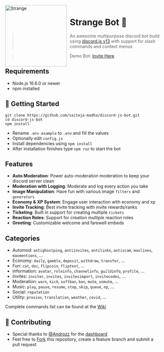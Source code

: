 <img width="200" height="200" align="left" style="float: left; margin: 0 10px 0 0;" alt="Strange" src="https://cdn.discordapp.com/avatars/752922609733337190/e33accb1135c9084f69d503e17bb4290.png?size=1024">

# Strange Bot 🤖

> An awesome multipurpose discord bot build using [discord.js v13](https://discord.js.org) with support for slash commands and context menus

> Demo Bot: [Invite Here](https://discord.com/oauth2/authorize?client_id=752922609733337190&permissions=397602323830&scope=bot%20applications.commands)

## Requirements

- Node.js 16.6.0 or newer
- npm installed

## 🚀 Getting Started

```
git clone https://github.com/saiteja-madha/discord-js-bot.git
cd discord-js-bot
npm install
```

- Rename `.env.example` to `.env` and fill the values
- Optionally edit `config.js`
- Install dependencies using `npm install`
- After installation finishes type `npm run` to start the bot

## Features

- **Auto Moderation**: Power auto-moderation moderation to keep your discord server clean
- **Moderation with Logging**: Moderate and log every action you take
- **Image Manipulation**: Have fun with various image `filters` and `generators`
- **Economy & XP System**: Engage user interaction with economy and xp
- **Invite Tracking**: Best invite tracking with invite rewards/ranks
- **Ticketing**: Built in support for creating multiple `tickets`
- **Reaction Roles**: Support for creation multiple reaction roles
- **Greeting**: Customizable welcome and farewell embeds

## Categories

- Automod: `antighostping`, `antiinvites`, `antilinks`, `antiscam`, `maxlines`, `maxmentions`, ...
- Economy: `daily`, `gamble`, `deposit`, `withdraw`, `transfer`, ...
- Fun: `cat`, `doc`, `flipcoin`, `fliptext`, ...
- Information: `avatar`, `roleinfo`, `channelinfo`, `guildinfo`, `profile`, ...
- Invites: `inviter`, `invites`, `invitesimport`, `invitecodes`, ...
- Moderation: `warn`, `kick`, `softban`, `ban`, `mute`, `unmute`, ...
- Music: `play`, `pause`, `resume`, `stop`, `skip`, `queue`, `np`, ...
- Social: `reputation`
- Utility: `proxies`, `translation`, `weather`, `covid`, ...

Complete commands list can be found at the [Wiki](https://github.com/saiteja-madha/discord-js-bot/wiki)

## 🤝 Contributing

- Special thanks to [@Androzz](https://github.com/Androz2091/AtlantaBot) for the [dashboard](https://github.com/Androz2091/AtlantaBot)
- Feel free to [Fork](https://github.com/saiteja-madha/discord-js-bot/fork) this repository, create a feature branch and submit a pull request
